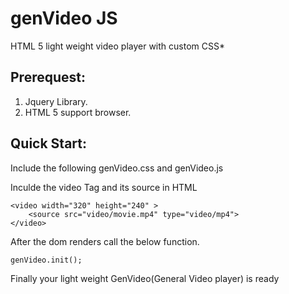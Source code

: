 # genVideo JS
HTML 5 light weight video player with custom CSS*

Prerequest:
-----------

1. Jquery Library.
2. HTML 5 support browser.

Quick Start:
------------

Include the following genVideo.css and genVideo.js

Inculde the video Tag and its source in HTML

    <video width="320" height="240" >
		<source src="video/movie.mp4" type="video/mp4">
	</video>

After the dom renders call the below function.

    genVideo.init();

Finally your light weight GenVideo(General Video player) is ready


